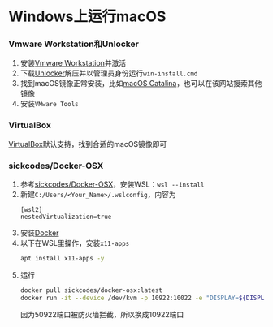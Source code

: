 # Windows上运行macOS
### Vmware Workstation和Unlocker
1. 安装[Vmware Workstation](https://www.vmware.com/cn/products/workstation-pro/workstation-pro-evaluation.html)并激活
2. 下载[Unlocker](https://hub.nuaa.cf/paolo-projects/unlocker/releases)解压并以管理员身份运行`win-install.cmd`
3. 找到macOS镜像正常安装，比如[macOS Catalina](https://archive.org/details/macOS-Catalina-IOS)，也可以在该网站搜索其他镜像
4. 安装`VMware Tools`
### VirtualBox
[VirtualBox](https://www.virtualbox.org/wiki/Downloads)默认支持，找到合适的macOS镜像即可
### sickcodes/Docker-OSX
1. 参考[sickcodes/Docker-OSX](https://github.com/sickcodes/Docker-OSX#id-like-to-run-docker-osx-on-windows)，安装WSL：`wsl --install`
2. 新建`C:/Users/<Your_Name>/.wslconfig`，内容为
    ```
    [wsl2]
    nestedVirtualization=true
    ```
3. 安装[Docker](https://www.docker.com/)
4. 以下在WSL里操作，安装`x11-apps`
    ```bash
    apt install x11-apps -y
    ```
5. 运行
    ```bash
    docker pull sickcodes/docker-osx:latest
    docker run -it --device /dev/kvm -p 10922:10022 -e "DISPLAY=${DISPLAY:-:0.0}" -v /mnt/wslg/.X11-unix:/tmp/.X11-unix sickcodes/docker-osx:latest
    ```
    因为50922端口被防火墙拦截，所以换成10922端口